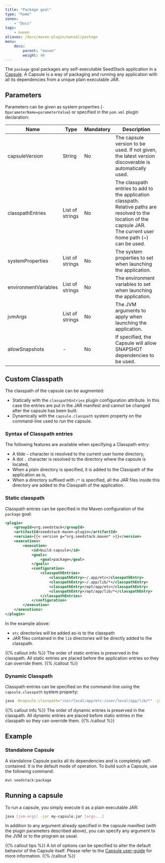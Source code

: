 ```yaml
---
title: "Package goal"
type: "home"
zones:
    - "Docs"
tags:
    - maven
aliases: /docs/maven-plugin/manual/package    
menu:
    docs:
        parent: "maven"
        weight: 40
---
```


The `package` goal packages any self-executable SeedStack application in a [Capsule](http://www.capsule.io/).
A Capsule is a way of packaging and running any application with all its dependencies from a unique plain executable JAR.<!--more-->

## Parameters

Parameters can be given as system properties (`-DparameterName=parameterValue`) or specified in the `pom.xml` plugin declaration:

<table class="table table-striped table-bordered table-condensed">
    <thead>
    <tr>
        <th>Name</th>
        <th>Type</th>
        <th>Mandatory</th>
        <th>Description</th>
    </tr>
    </thead>
    <tbody>
    <tr>
        <td>capsuleVersion</td>
        <td>String</td>
        <td>No</td>
        <td>The capsule version to be used. If not given, the latest version discoverable is automatically used.</td>
    </tr>
    <tr>
        <td>classpathEntries</td>
        <td>List of strings</td>
        <td>No</td>
        <td>The classpath entries to add to the application classpath.
        <br/>Relative paths are resolved to the location of the 
        capsule JAR. 
        <br/>The current user home path (~) can be used.</td>
    </tr>
    <tr>
        <td>systemProperties</td>
        <td>List of strings</td>
        <td>No</td>
        <td>The system properties to set when launching the application.</td>
    </tr>
    <tr>
        <td>environmentVariables</td>
        <td>List of strings</td>
        <td>No</td>
        <td>The environment variables to set when launching the application.</td>
    </tr>
    <tr>
        <td>jvmArgs</td>
        <td>List of strings</td>
        <td>No</td>
        <td>The JVM arguments to apply when launching the application.</td>
    </tr>
    <tr>
        <td>allowSnapshots</td>
        <td>-</td>
        <td>No</td>
        <td>If specified, the Capsule will allow SNAPSHOT dependencies to be used.</td>
    </tr>
    </tbody>
</table>

## Custom Classpath

The classpath of the capsule can be augmented:

* Statically with the `classpathEntries` plugin configuration attribute. In this case the entries are put in the 
JAR manifest and cannot be changed after the capsule has been built.
* Dynamically with the `capsule.classpath` system property on the command-line used to run the capsule.   

### Syntax of Classpath entries

The following features are available when specifying a Classpath entry:

* A tilde `~` character is resolved to the current user home directory,
* A dot `.` character is resolved to the directory where the capsule is located,
* When a plain directory is specified, it is added to the Classpath of the application as is,
* When a directory suffixed with `/*` is specified, all the JAR files inside this directory are added to the Classpath 
of the application.

### Static classpath

Classpath entries can be specified in the Maven configuration of the `package` goal:

```xml
<plugin>
    <groupId>org.seedstack</groupId>
    <artifactId>seedstack-maven-plugin</artifactId>
    <version>{{< version g="org.seedstack.maven" >}}</version>
    <executions>
        <execution>
            <id>build-capsule</id>
            <goals>
                <goal>package</goal>
            </goals>
            <configuration>
                <classpathEntries>
                    <classpathEntry>~/.app/etc</classpathEntry>
                    <classpathEntry>~/.app/lib/*</classpathEntry>
                    <classpathEntry>/opt/app/etc</classpathEntry>
                    <classpathEntry>/opt/app/lib/*</classpathEntry>
                </classpathEntries>
            </configuration>
        </execution>
    </executions>
</plugin>
```

In the example above:

* `etc` directories will be added as-is to the classpath
* JAR files contained in the `lib` directories will be directly added to the classpath. 

{{% callout info %}}
The order of static entries is preserved in the classpath. All static entries are placed before the application
entries so they can override them. 
{{% /callout %}}

### Dynamic Classpath

Classpath entries can be specified on the command-line using the `capsule.classpath` system property:

```bash
java -Dcapsule.classpath="/usr/local/app/etc:/user/local/app/lib/*" -jar my-capsule.jar
```

{{% callout info %}}
The order of dynamic entries is preserved in the classpath. All dynamic entries are placed before static entries in
the classpath so they can override them.
{{% /callout %}}

## Example

### Standalone Capsule

A standalone Capsule packs all its dependencies and is completely self-contained. It is the default mode of operation. To
build such a Capsule, use the following command:

```bash
mvn seedstack:package
```

## Running a capsule

To run a capsule, you simply execute it as a plain executable JAR:

```bash
java [jvm-args] -jar my-capsule.jar [args...]
```

In addition to any argument already specified in the capsule manifest (with the plugin parameters described above), you 
can specify any argument to the JVM or to the program as usual.

{{% callout tips %}}
A lot of options can be specified to alter the default behavior of the Capsule itself. Please refer to the [Capsule user-guide](http://www.capsule.io/user-guide/)
for more information.
{{% /callout %}}
